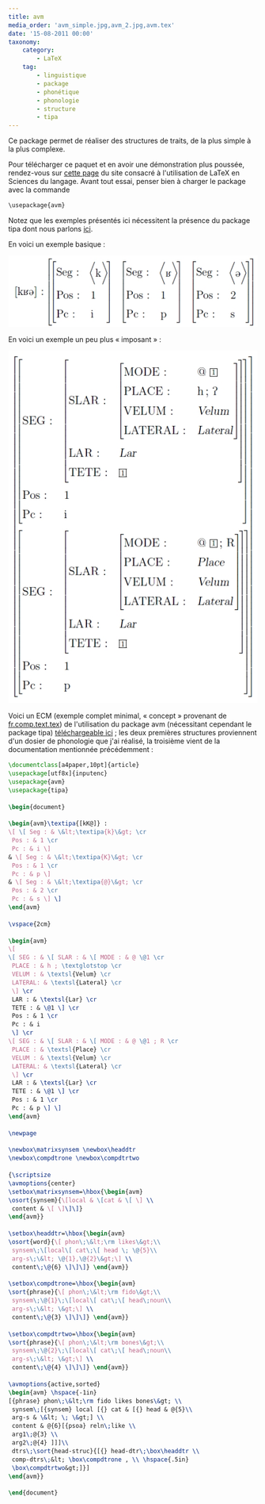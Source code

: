 ```yaml
---
title: avm
media_order: 'avm_simple.jpg,avm_2.jpg,avm.tex'
date: '15-08-2011 00:00'
taxonomy:
    category:
        - LaTeX
    tag:
        - linguistique
        - package
        - phonétique
        - phonologie
        - structure
        - tipa
---
```


Ce package permet de réaliser des structures de traits, de la plus simple à la plus complexe.

Pour télécharger ce paquet et en avoir une démonstration plus poussée, rendez-vous sur [cette page](http://www.essex.ac.uk/linguistics/external/clmt/latex4ling/avms/) du site consacré à l'utilisation de LaTeX en Sciences du langage. Avant tout essai, penser bien à charger le package avec la commande

```bash
\usepackage{avm}
```

Notez que les exemples présentés ici nécessitent la présence du package tipa dont nous parlons [ici](../tipa_vowel).

En voici un exemple basique&nbsp;:

![](avm_simple.jpg)

En voici un exemple un peu plus « imposant »&nbsp;:

![](avm_2.jpg)

Voici un ECM (exemple complet minimal, « concept » provenant de [fr.comp.text.tex](http://groups.google.fr/group/fr.comp.text.tex/topics)) de l'utilisation du package avm (nécessitant cependant le package tipa)
[téléchargeable ici](avm.tex) ; les deux premières structures proviennent d'un dosier de phonologie que j'ai réalisé, la troisième vient de la documentation mentionnée précédemment&nbsp;:

```latex
\documentclass[a4paper,10pt]{article}
\usepackage[utf8x]{inputenc}
\usepackage{avm}
\usepackage{tipa}
 
\begin{document}
 
\begin{avm}\textipa{[kK@]} :
\[ \[ Seg : & \&lt;\textipa{k}\&gt; \cr
 Pos : & 1 \cr
 Pc : & i \]
& \[ Seg : & \&lt;\textipa{K}\&gt; \cr
 Pos : & 1 \cr
 Pc : & p \]
& \[ Seg : & \&lt;\textipa{@}\&gt; \cr
 Pos : & 2 \cr
 Pc : & s \] \]
\end{avm}
 
\vspace{2cm}
 
\begin{avm}
\[
\[ SEG : & \[ SLAR : & \[ MODE : & @ \@1 \cr
 PLACE : & h ; \textglotstop \cr
 VELUM : & \textsl{Velum} \cr
 LATERAL: & \textsl{Lateral} \cr
 \] \cr
 LAR : & \textsl{Lar} \cr
 TETE : & \@1 \] \cr
 Pos : & 1 \cr
 Pc : & i
 \] \cr
\[ SEG : & \[ SLAR : & \[ MODE : & @ \@1 ; R \cr
 PLACE : & \textsl{Place} \cr
 VELUM : & \textsl{Velum} \cr
 LATERAL: & \textsl{Lateral} \cr
 \] \cr
 LAR : & \textsl{Lar} \cr
 TETE : & \@1 \] \cr
 Pos : & 1 \cr
 Pc : & p \] \]
\end{avm}
 
\newpage
 
\newbox\matrixsynsem \newbox\headdtr
\newbox\compdtrone \newbox\compdtrtwo
 
{\scriptsize
\avmoptions{center}
\setbox\matrixsynsem=\hbox{\begin{avm}
\osort{synsem}{\[local & \[cat & \[ \] \\
 content & \[ \]\]\]}
\end{avm}}
 
\setbox\headdtr=\hbox{\begin{avm}
\osort{word}{\[ phon\;\&lt;\rm likes\&gt;\\
 synsem\;\[local\[ cat\;\[ head \; \@{5}\\
 arg-s\;\&lt; \@{1},\@{2}\&gt;\] \\
 content\;\@{6} \]\]\]} \end{avm}}
 
\setbox\compdtrone=\hbox{\begin{avm}
\sort{phrase}{\[ phon\;\&lt;\rm fido\&gt;\\
 synsem\;\@{1}\;\[local\[ cat\;\[ head\;noun\\
 arg-s\;\&lt; \&gt;\] \\
 content\;\@{3} \]\]\]} \end{avm}}
 
\setbox\compdtrtwo=\hbox{\begin{avm}
\sort{phrase}{\[ phon\;\&lt;\rm bones\&gt;\\
 synsem\;\@{2}\;\[local\[ cat\;\[ head\;noun\\
 arg-s\;\&lt; \&gt;\] \\
 content\;\@{4} \]\]\]} \end{avm}}
 
\avmoptions{active,sorted}
\begin{avm} \hspace{-1in}
[{phrase} phon\;\&lt;\rm fido likes bones\&gt; \\
 synsem\;[{synsem} local [{} cat & [{} head & @{5}\\
 arg-s & \&lt; \; \&gt;] \\
 content & @{6}[{psoa} reln\;like \\
 arg1\;@{3} \\
 arg2\;@{4} ]]]\\
 dtrs\;\sort{head-struc}{[{} head-dtr\;\box\headdtr \\
 comp-dtrs\;&lt; \box\compdtrone , \\ \hspace{.5in}
 \box\compdtrtwo&gt;]}]
\end{avm}}
 
\end{document}
```